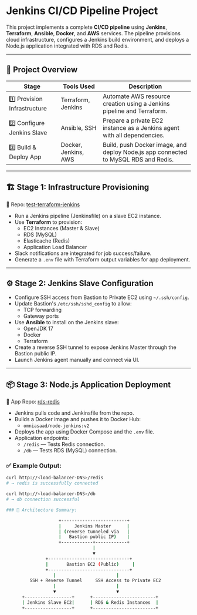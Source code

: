 #  Jenkins CI/CD Pipeline Project

This project implements a complete **CI/CD pipeline** using **Jenkins**, **Terraform**, **Ansible**, **Docker**, and **AWS** services. The pipeline provisions cloud infrastructure, configures a Jenkins build environment, and deploys a Node.js application integrated with RDS and Redis.

---

## 📌 Project Overview

| Stage | Tools Used | Description |
|-------|------------|-------------|
| 1️⃣ Provision Infrastructure | Terraform, Jenkins | Automate AWS resource creation using a Jenkins pipeline and Terraform. |
| 2️⃣ Configure Jenkins Slave | Ansible, SSH | Prepare a private EC2 instance as a Jenkins agent with all dependencies. |
| 3️⃣ Build & Deploy App | Docker, Jenkins, AWS | Build, push Docker image, and deploy Node.js app connected to MySQL RDS and Redis. |

---

## 🏗️ Stage 1: Infrastructure Provisioning

🔗 Repo: [test-terraform-jenkins](https://github.com/OmniaSaad0/test-terraform-jenkins)

- Run a Jenkins pipeline (Jenkinsfile) on a slave EC2 instance.
- Use **Terraform** to provision:
  - EC2 Instances (Master & Slave)
  - RDS (MySQL)
  - Elasticache (Redis)
  - Application Load Balancer
- Slack notifications are integrated for job success/failure.
- Generate a `.env` file with Terraform output variables for app deployment.

---

## ⚙️ Stage 2: Jenkins Slave Configuration

- Configure SSH access from Bastion to Private EC2 using `~/.ssh/config`.
- Update Bastion's `/etc/ssh/sshd_config` to allow:
  - TCP forwarding
  - Gateway ports
- Use **Ansible** to install on the Jenkins slave:
  - OpenJDK 17
  - Docker
  - Terraform
- Create a reverse SSH tunnel to expose Jenkins Master through the Bastion public IP.
- Launch Jenkins agent manually and connect via UI.

---

## 📦 Stage 3: Node.js Application Deployment

🔗 App Repo: [rds-redis](https://github.com/OmniaSaad0/rds-redis)

- Jenkins pulls code and Jenkinsfile from the repo.
- Builds a Docker image and pushes it to Docker Hub:
  - `omniasaad/node-jenkins:v2`
- Deploys the app using Docker Compose and the `.env` file.
- Application endpoints:
  - `/redis` — Tests Redis connection.
  - `/db` — Tests RDS (MySQL) connection.

### ✅ Example Output:

```bash
curl http://<load-balancer-DNS>/redis
# → redis is successfully connected

curl http://<load-balancer-DNS>/db
# → db connection successful

### 🧱 Architecture Summary:

                    +-------------------------+
                    |     Jenkins Master      |
                    | (reverse tunneled via   |
                    |   Bastion public IP)    |
                    +------------+------------+
                                 |
                                 ▼
               +-------------------------------+
               |       Bastion EC2 (Public)     |
               +-------------------------------+
                  |                       |
         SSH + Reverse Tunnel     SSH Access to Private EC2
                  |                       |
                  ▼                       ▼
      +------------------+      +------------------------+
      | Jenkins Slave EC2|      | RDS & Redis Instances  |
      +------------------+      +------------------------+


